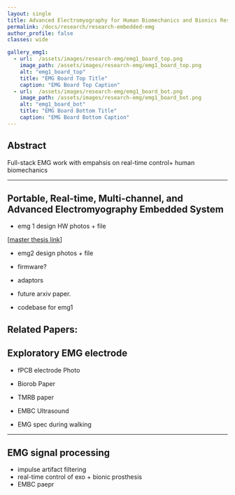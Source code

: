 ```yaml
---
layout: single
title: Advanced Electromyography for Human Biomechanics and Bionics Research
permalink: /docs/research/research-embedded-emg
author_profile: false
classes: wide

gallery_emg1:
  - url:  /assets/images/research-emg/emg1_board_top.png
    image_path: /assets/images/research-emg/emg1_board_top.png
    alt: "emg1_board_top"
    title: "EMG Board Top Title"
    caption: "EMG Board Top Caption"
  - url:  /assets/images/research-emg/emg1_board_bot.png
    image_path: /assets/images/research-emg/emg1_board_bot.png
    alt: "emg1_board_bot"
    title: "EMG Board Bottom Title"
    caption: "EMG Board Bottom Caption"
---
```


## Abstract

Full-stack EMG work with empahsis on real-time control+ human biomechanics

---

## Portable, Real-time, Multi-channel, and Advanced Electromyography Embedded System


- emg 1 design HW photos + file

\[[master thesis link](https://dspace.mit.edu/handle/1721.1/124074)\]


- emg2 design photos + file
- firmware?
- adaptors

- future arxiv paper.
- codebase for emg1

Related Papers: 
---

## Exploratory EMG electrode

- fPCB electrode Photo
- Biorob Paper
- TMRB paper 
- EMBC Ultrasound

- EMG spec during walking

---

## EMG signal processing 

- impulse artifact filtering
- real-time control of exo + bionic prosthesis
- EMBC paepr 

